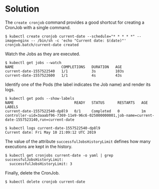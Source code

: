 # Solution

The `create cronjob` command provides a good shortcut for creating a CronJob with a single command.

```
$ kubectl create cronjob current-date --schedule="* * * * *" --image=nginx -- /bin/sh -c 'echo "Current date: $(date)"'
cronjob.batch/current-date created
```

Watch the Jobs as they are executed.

```
$ kubectl get jobs --watch
NAME                      COMPLETIONS   DURATION   AGE
current-date-1557522540   1/1           3s         103s
current-date-1557522600   1/1           4s         43s
```

Identify one of the Pods (the label indicates the Job name) and render its logs.

```
$ kubectl get pods --show-labels
NAME                            READY   STATUS      RESTARTS   AGE   LABELS
current-date-1557522540-dp8l9   0/1     Completed   0          1m    controller-uid=3aaabf96-7369-11e9-96c6-025000000001,job-name=current-date-1557523140,run=current-date

$ kubectl logs current-date-1557522540-dp8l9
Current date: Fri May 10 21:09:12 UTC 2019
```

The value of the attribute `successfulJobsHistoryLimit` defines how many executions are kept in the history.

```
$ kubectl get cronjobs current-date -o yaml | grep successfulJobsHistoryLimit:
  successfulJobsHistoryLimit: 3
```

Finally, delete the CronJob.

```
$ kubectl delete cronjob current-date
```
